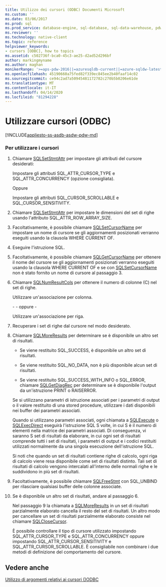 ```yaml
---
title: Utilizzo dei cursori (ODBC) Documenti Microsoft
ms.custom: ''
ms.date: 03/06/2017
ms.prod: sql
ms.prod_service: database-engine, sql-database, sql-data-warehouse, pdw
ms.reviewer: ''
ms.technology: native-client
ms.topic: reference
helpviewer_keywords:
- cursors [ODBC], how to topics
ms.assetid: c502736f-bca0-45c3-ae25-d2ad52d296bf
author: markingmyname
ms.author: maghan
monikerRange: '>=aps-pdw-2016||=azuresqldb-current||=azure-sqldw-latest||>=sql-server-2016||=sqlallproducts-allversions||>=sql-server-linux-2017||=azuresqldb-mi-current'
ms.openlocfilehash: 45190660a75fed82f339ec845ee2b40faaf14c02
ms.sourcegitcommit: ce94c2ad7a50945481172782c270b5b0206e61de
ms.translationtype: MT
ms.contentlocale: it-IT
ms.lasthandoff: 04/14/2020
ms.locfileid: "81294228"
---
```

# <a name="use-cursors-odbc"></a>Utilizzare cursori (ODBC)
[!INCLUDE[appliesto-ss-asdb-asdw-pdw-md](../../../includes/appliesto-ss-asdb-asdw-pdw-md.md)]

    
### <a name="to-use-cursors"></a>Per utilizzare i cursori  
  
1.  Chiamare [SQLSetStmtAttr](../../../relational-databases/native-client-odbc-api/sqlsetstmtattr.md) per impostare gli attributi del cursore desiderati:  
  
     Impostare gli attributi SQL_ATTR_CURSOR_TYPE e SQL_ATTR_CONCURRENCY (opzione consigliata).  
  
     Oppure  
  
     Impostare gli attributi SQL_CURSOR_SCROLLABLE e SQL_CURSOR_SENSITIVITY.  
  
2.  Chiamare [SQLSetStmtAttr](../../../relational-databases/native-client-odbc-api/sqlsetstmtattr.md) per impostare le dimensioni del set di righe usando l'attributo SQL_ATTR_ROW_ARRAY_SIZE.  
  
3.  Facoltativamente, è possibile chiamare [SQLSetCursorName](https://go.microsoft.com/fwlink/?LinkId=58406) per impostare un nome di cursore se gli aggiornamenti posizionati verranno eseguiti usando la clausola WHERE CURRENT OF.  
  
4.  Eseguire l'istruzione SQL.  
  
5.  Facoltativamente, è possibile chiamare [SQLGetCursorName](../../../relational-databases/native-client-odbc-api/sqlgetcursorname.md) per ottenere il nome del cursore se gli aggiornamenti posizionati verranno eseguiti usando la clausola WHERE CURRENT OF e se con [SQLSetCursorName](https://go.microsoft.com/fwlink/?LinkId=58406) non è stato fornito un nome di cursore al passaggio 3.  
  
6.  Chiamare [SQLNumResultCols](../../../relational-databases/native-client-odbc-api/sqlnumresultcols.md) per ottenere il numero di colonne (C) nel set di righe.  
  
     Utilizzare un'associazione per colonna.  
  
     \- - oppure -  
  
     Utilizzare un'associazione per riga.  
  
7.  Recuperare i set di righe dal cursore nel modo desiderato.  
  
8.  Chiamare [SQLMoreResults](../../../relational-databases/native-client-odbc-api/sqlmoreresults.md) per determinare se è disponibile un altro set di risultati.  
  
    -   Se viene restituito SQL_SUCCESS, è disponibile un altro set di risultati.  
  
    -   Se viene restituito SQL_NO_DATA, non è più disponibile alcun set di risultati.  
  
    -   Se viene restituito SQL_SUCCESS_WITH_INFO o SQL_ERROR, chiamare [SQLGetDiagRec](https://go.microsoft.com/fwlink/?LinkId=58402) per determinare se è disponibile l'output da un'istruzione PRINT o RAISERROR.  
  
     Se si utilizzano parametri di istruzione associati per i parametri di output o il valore restituito di una stored procedure, utilizzare i dati disponibili nei buffer dei parametri associati.  
  
     Quando si utilizzano parametri associati, ogni chiamata a [SQLExecute](https://go.microsoft.com/fwlink/?LinkId=58400) o [SQLExecDirect](https://go.microsoft.com/fwlink/?LinkId=58399) eseguirà l'istruzione SQL S volte, in cui S è il numero di elementi nella matrice dei parametri associati. Di conseguenza, vi saranno S set di risultati da elaborare, in cui ogni set di risultati comprende tutti i set di risultati, i parametri di output e i codici restituiti utilizzati normalmente da una singola esecuzione dell'istruzione SQL.  
  
     Si noti che quando un set di risultati contiene righe di calcolo, ogni riga di calcolo viene resa disponibile come set di risultati distinto. Tali set di risultati di calcolo vengono intercalati all'interno delle normali righe e le suddividono in più set di risultati.  
  
9. Facoltativamente, è possibile chiamare [SQLFreeStmt](../../../relational-databases/native-client-odbc-api/sqlfreestmt.md) con SQL_UNBIND per rilasciare qualsiasi buffer delle colonne associate.  
  
10. Se è disponibile un altro set di risultati, andare al passaggio 6.  
  
     Nel passaggio 9 la chiamata a [SQLMoreResults](../../../relational-databases/native-client-odbc-api/sqlmoreresults.md) in un set di risultati parzialmente elaborato cancella il resto del set di risultati. Un altro modo per cancellare un set di risultati parzialmente elaborato consiste nel chiamare [SQLCloseCursor](../../../relational-databases/native-client-odbc-api/sqlclosecursor.md).  
  
     È possibile controllare il tipo di cursore utilizzato impostando SQL_ATTR_CURSOR_TYPE e SQL_ATTR_CONCURRENCY oppure impostando SQL_ATTR_CURSOR_SENSITIVITY e SQL_ATTR_CURSOR_SCROLLABLE. È consigliabile non combinare i due metodi di definizione del comportamento del cursore.  
  
## <a name="see-also"></a>Vedere anche  
 [Utilizzo di argomenti relativi ai cursori &#40;&#41;ODBC](../../../relational-databases/native-client-odbc-how-to/cursors/using-cursors-how-to-topics-odbc.md)  
  
  
